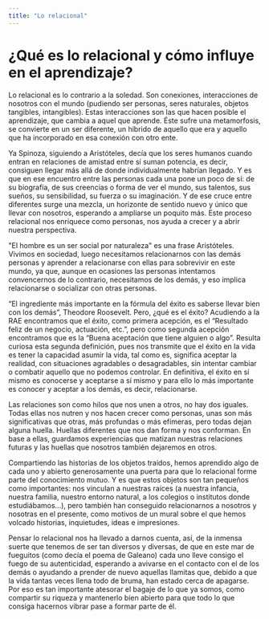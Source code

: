 ```yaml
---
title: "Lo relacional"
---
```


# ¿Qué es lo relacional y cómo influye en el aprendizaje?

Lo relacional es lo contrario a la soledad. Son conexiones, interacciones de nosotros con el mundo (pudiendo ser personas, seres naturales, objetos tangibles, intangibles). Estas interacciones son las que hacen posible el aprendizaje, que cambia a aquel que aprende. Éste sufre una metamorfosis, se convierte en un ser diferente, un híbrido de aquello que era y aquello que ha incorporado en esa conexión con otro ente. 

Ya Spinoza, siguiendo a Aristóteles, decía que los seres humanos cuando entran en relaciones de amistad entre sí suman potencia, es decir, consiguen llegar más allá de donde individualmente habrían llegado. Y es que en ese encuentro entre las personas cada una pone un poco de sí: de su biografía, de sus creencias o forma de ver el mundo, sus talentos, sus sueños, su sensibilidad, su fuerza o su imaginación. Y de ese cruce entre diferentes surge una mezcla, un horizonte de sentido nuevo y único que llevar con nosotros, esperando a ampliarse un poquito más. Este proceso relacional nos enriquece como personas, nos ayuda a crecer y a abrir nuestra perspectiva.

"El hombre es un ser social por naturaleza" es una frase Aristóteles. Vivimos en sociedad, luego necesitamos relacionarnos con las demás personas y aprender a relacionarse con ellas para sobrevivir en este mundo, ya que, aunque en ocasiones las personas intentamos convencernos de lo contrario, necesitamos de los demás, y eso implica relacionarse o socializar con otras personas. 

“El ingrediente más importante en la fórmula del éxito es saberse llevar bien con los demás”, Theodore Roosevelt. Pero, ¿qué es el éxito? Acudiendo a la RAE encontramos que el éxito, como primera acepción, es el “Resultado feliz de un negocio, actuación, etc.”, pero como segunda acepción encontramos que es la “Buena aceptación que tiene alguien o algo”. Resulta curiosa esta segunda definición, pues nos transmite que el éxito en la vida es tener la capacidad  asumir la vida, tal como es, significa aceptar la realidad, con situaciones agradables o desagradables, sin intentar cambiar o combatir aquello que no podemos controlar. En definitiva, el éxito en sí mismo es conocerse y aceptarse a sí mismo y para ello lo más importante es conocer y aceptar a los demás, es decir, relacionarse.

Las relaciones son como hilos que nos unen a otros, no hay dos iguales. Todas ellas nos nutren y nos hacen crecer como personas, unas son más significativas que otras, más profundas o más efímeras, pero todas dejan alguna huella. Huellas diferentes que nos dan forma y nos conforman. En base a ellas, guardamos experiencias que matizan nuestras relaciones futuras y las huellas que nosotros también dejaremos en otros.

Compartiendo las historias de los objetos traídos, hemos aprendido algo de cada uno y abierto generosamente una puerta para que lo relacional forme parte del conocimiento mutuo. Y es que estos objetos son tan pequeños como importantes: nos vinculan a nuestras raíces (a nuestra infancia, nuestra familia, nuestro entorno natural, a los colegios o institutos donde estudiábamos…), pero también han conseguido relacionarnos a nosotros y nosotras en el presente, como motivos de un mural sobre el que hemos volcado historias, inquietudes, ideas e impresiones. 

Pensar lo relacional nos ha llevado a darnos cuenta, así, de la inmensa suerte que tenemos de ser tan diversos y diversas, de que en este mar de fueguitos (como decía el poema de Galeano) cada uno lleve consigo el fuego de su autenticidad, esperando a avivarse en el contacto con el de los demás o ayudando a prender de nuevo aquellas llamitas que, debido a que la vida tantas veces llena todo de bruma, han estado cerca de apagarse. Por eso es tan importante atesorar el bagaje de lo que ya somos, como compartir su riqueza y mantenerlo bien abierto para que todo lo que consiga hacernos vibrar pase a formar parte de él.  
 

